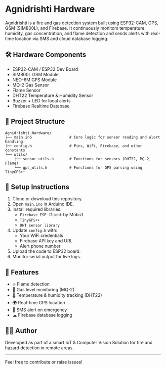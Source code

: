 # Agnidrishti Hardware

Agnidrishti is a fire and gas detection system built using ESP32-CAM, GPS, GSM (SIM800L), and Firebase. It continuously monitors temperature, humidity, gas concentration, and flame detection and sends alerts with real-time location via SMS and cloud database logging.

## 🛠 Hardware Components

- ESP32-CAM / ESP32 Dev Board
- SIM800L GSM Module
- NEO-6M GPS Module
- MQ-2 Gas Sensor
- Flame Sensor
- DHT22 Temperature & Humidity Sensor
- Buzzer + LED for local alerts
- Firebase Realtime Database

## 📂 Project Structure

```
Agnidrishti_Hardware/
├── main.ino                 # Core logic for sensor reading and alert handling
├── config.h                 # Pins, WiFi, Firebase, and other constants
└── utils/
    ├── sensor_utils.h       # Functions for sensors (DHT22, MQ-2, Flame)
    └── gps_utils.h          # Functions for GPS parsing using TinyGPS++
```

## 🔧 Setup Instructions

1. Clone or download this repository.
2. Open `main.ino` in Arduino IDE.
3. Install required libraries:
   - `Firebase ESP Client` by Mobizt
   - `TinyGPS++`
   - `DHT sensor library`
4. Update `config.h` with:
   - Your WiFi credentials
   - Firebase API key and URL
   - Alert phone number
5. Upload the code to ESP32 board.
6. Monitor serial output for live logs.

## 📡 Features

- 🔥 Flame detection
- 🧪 Gas level monitoring (MQ-2)
- 🌡 Temperature & humidity tracking (DHT22)
- 🌍 Real-time GPS location
- 📲 SMS alert on emergency
- ☁ Firebase database logging

## 👨‍💻 Author

Developed as part of a smart IoT & Computer Vision Solution for fire and hazard detection in remote areas.

---

Feel free to contribute or raise issues!
